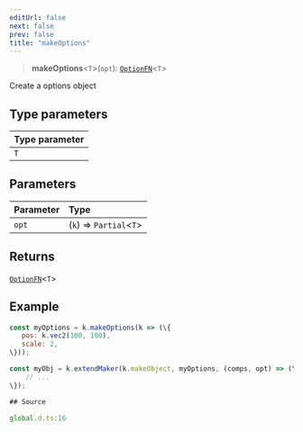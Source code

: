 ```yaml
---
editUrl: false
next: false
prev: false
title: "makeOptions"
---
```


> **makeOptions**\<`T`\>(`opt`): [`OptionFN`](/api/type-aliases/optionfn/)\<`T`\>

Create a options object

## Type parameters

| Type parameter |
| :------ |
| `T` |

## Parameters

| Parameter | Type |
| :------ | :------ |
| `opt` | (`k`) => `Partial`\<`T`\> |

## Returns

[`OptionFN`](/api/type-aliases/optionfn/)\<`T`\>

## Example

```js
const myOptions = k.makeOptions(k => (\{
   pos: k.vec2(100, 100),
   scale: 2,
\}));

const myObj = k.extendMaker(k.makeObject, myOptions, (comps, opt) => (\{
    // ...
\});

## Source

global.d.ts:16
